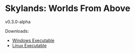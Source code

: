 # Skylands: Worlds From Above
v0.3.0-alpha

Downloads:
- [Windows Executable](https://github.com/HMI-Studios/Skylands-WFA/releases/download/v0.3.0-alpha/Skylands.exe)
- [Linux Executable](https://github.com/HMI-Studios/Skylands-WFA/releases/download/v0.3.0-alpha/Skylands.x86_64)
